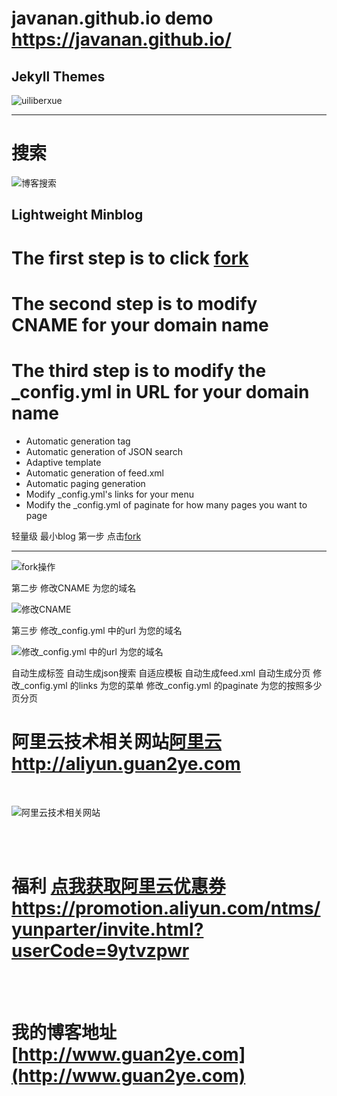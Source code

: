 # javanan.github.io demo https://javanan.github.io/
Jekyll Themes
----------
![uiliberxue][1]

  [1]: https://github.com/javanan/javanan.github.io/blob/master/thumbnails/xx.png?raw=true

 
 ----------

 # 搜索

![博客搜索][2]

  [2]: https://github.com/javanan/javanan.github.io/blob/master/thumbnails/search.gif?raw=true
  
## Lightweight Minblog

# The first step is to click [fork][6]
# The second step is to modify CNAME for your domain name
# The third step is to modify the _config.yml in URL for your domain name

- Automatic generation tag
- Automatic generation of JSON search
- Adaptive template
- Automatic generation of feed.xml
- Automatic paging generation
- Modify _config.yml's links for your menu
- Modify the _config.yml of paginate for how many pages you want to page


轻量级 最小blog 
第一步 点击[fork][6]
 
 [6]: https://github.com/javanan/javanan.github.io#fork-destination-box
 
----

![fork操作][3]

  [3]: https://github.com/javanan/javanan.github.io/blob/master/thumbnails/fork.gif?raw=true
  

第二步 修改CNAME 为您的域名

![修改CNAME][4]

  [4]: https://github.com/javanan/javanan.github.io/blob/master/thumbnails/cname.gif?raw=true
  


第三步 修改_config.yml 中的url 为您的域名

![修改_config.yml 中的url 为您的域名][5]

  [5]: https://github.com/javanan/javanan.github.io/blob/master/thumbnails/url.gif?raw=true
  

自动生成标签
自动生成json搜索
自适应模板
自动生成feed.xml
自动生成分页
修改_config.yml 的links 为您的菜单
修改_config.yml  的paginate 为您的按照多少页分页


# 阿里云技术相关网站[阿里云http://aliyun.guan2ye.com](http://aliyun.guan2ye.com)
<br>

![阿里云技术相关网站](https://github.com/javanan/javanan.github.io/blob/master/thumbnails/aliyun.png?raw=true)

<br>
<br>

# 福利 **[点我获取阿里云优惠券https://promotion.aliyun.com/ntms/yunparter/invite.html?userCode=9ytvzpwr](https://promotion.aliyun.com/ntms/yunparter/invite.html?userCode=9ytvzpwr)**

<br>
<br>

# 我的博客地址[http://www.guan2ye.com](http://www.guan2ye.com)